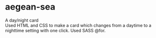 # aegean-sea
A day/night card
<br>
Used HTML and CSS to make a card which changes from a daytime to a nighttime setting with one click. Used SASS @for.
